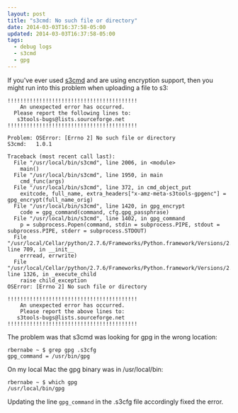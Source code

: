 ```yaml
---
layout: post
title: "s3cmd: No such file or directory"
date: 2014-03-03T16:37:58-05:00
updated: 2014-03-03T16:37:58-05:00
tags:
  - debug logs
  - s3cmd
  - gpg
---
```


If you've ever used [s3cmd](http://s3tools.org/s3cmd) and are using encryption support,
then you might run into this problem when uploading a file to s3:

    !!!!!!!!!!!!!!!!!!!!!!!!!!!!!!!!!!!!!!!!!
        An unexpected error has occurred.
      Please report the following lines to:
       s3tools-bugs@lists.sourceforge.net
    !!!!!!!!!!!!!!!!!!!!!!!!!!!!!!!!!!!!!!!!!

    Problem: OSError: [Errno 2] No such file or directory
    S3cmd:   1.0.1

    Traceback (most recent call last):
      File "/usr/local/bin/s3cmd", line 2006, in <module>
        main()
      File "/usr/local/bin/s3cmd", line 1950, in main
        cmd_func(args)
      File "/usr/local/bin/s3cmd", line 372, in cmd_object_put
        exitcode, full_name, extra_headers["x-amz-meta-s3tools-gpgenc"] = gpg_encrypt(full_name_orig)
      File "/usr/local/bin/s3cmd", line 1420, in gpg_encrypt
        code = gpg_command(command, cfg.gpg_passphrase)
      File "/usr/local/bin/s3cmd", line 1402, in gpg_command
        p = subprocess.Popen(command, stdin = subprocess.PIPE, stdout = subprocess.PIPE, stderr = subprocess.STDOUT)
      File "/usr/local/Cellar/python/2.7.6/Frameworks/Python.framework/Versions/2.7/lib/python2.7/subprocess.py", line 709, in __init__
        errread, errwrite)
      File "/usr/local/Cellar/python/2.7.6/Frameworks/Python.framework/Versions/2.7/lib/python2.7/subprocess.py", line 1326, in _execute_child
        raise child_exception
    OSError: [Errno 2] No such file or directory

    !!!!!!!!!!!!!!!!!!!!!!!!!!!!!!!!!!!!!!!!!
        An unexpected error has occurred.
        Please report the above lines to:
       s3tools-bugs@lists.sourceforge.net
    !!!!!!!!!!!!!!!!!!!!!!!!!!!!!!!!!!!!!!!!!

The problem was that s3cmd was looking for gpg in the wrong location:

    rbernabe ~ $ grep gpg .s3cfg
    gpg_command = /usr/bin/gpg

On my local Mac the gpg binary was in /usr/local/bin:

    rbernabe ~ $ which gpg
    /usr/local/bin/gpg

Updating the line `gpg_command` in the .s3cfg file accordingly fixed the error.
